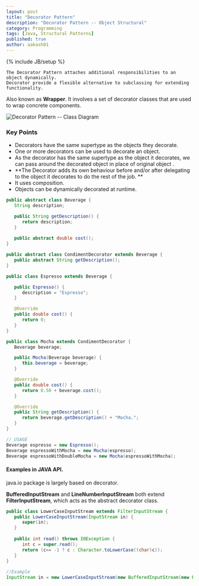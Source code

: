 ```yaml
---
layout: post
title: "Decorator Pattern"
description: "Decorator Pattern -- Object Structural"
category: Programming
tags: [Java, Structural Patterns]
published: true
author: aakash01
---
```

{% include JB/setup %}

``` 
The Decorator Pattern attaches additional responsibilities to an object dynamically. 
Decorator provide a flexible alternative to subclassing for extending functionality. 
```
Also known as **Wrapper**. It involves a set of decorator classes that are used to wrap concrete components. 

![Decorator Pattern -- Class Diagram]({{http://aakash01.github.io}}/assets/images/decorator_pattern.jpg )

### Key Points
*   Decorators have the same supertype as the objects they decorate. 
*   One or more decorators can be used to decorate an object. 
*   As the decorator has the same supertype as the object it decorates, we can pass around the decorated object in place of original object .
*   **The Decorator adds its own behaviour before and/or after delegating to the object it decorates to do the rest of the job. **
*   It uses composition. 
*   Objects can be dynamically decorated at runtime. 


``` java
public abstract class Beverage {
   String description;

   public String getDescription() {
      return description;
   }
   
   public abstract double cost();
}

public abstract class CondimentDecorator extends Beverage {
   public abstract String getDescription();
}
```
``` java
public class Espresso extends Beverage {

   public Espresso() {
      description = "Espresso";
   }

   @Override
   public double cost() {
      return 0;
   }
}
```
``` java
public class Mocha extends CondimentDecorator {
   Beverage beverage;

   public Mocha(Beverage beverage) {
      this.beverage = beverage;
   }

   @Override
   public double cost() {
      return 0.50 + beverage.cost();
   }

   @Override
   public String getDescription() {
      return beverage.getDescription() + "Mocha.";
   }
}

// USAGE
Beverage espresso = new Espresso();
Beverage espressoWithMocha = new Mocha(espresso);
Beverage espressoWithDoubleMocha = new Mocha(espressoWithMocha);

```

#### Examples in JAVA API.

java.io package is largely based on decorator. 

**BufferedInputStream** and **LineNumberInputStream** both extend **FilterInputStream**, which acts as the abstract decorator class. 


``` java
public class LowerCaseInputStream extends FilterInputStream {
   public LowerCaseInputStream(InputStream in) {
      super(in);
   }
   
   public int read() throws IOException {
      int c = super.read();
      return (c== -1 ? c : Character.toLowerCase((char)c));
   }
}
   
//Example
InputStream in = new LowerCaseInputStream(new BufferedInputStream(new FileInputStream("input.txt")));
```


